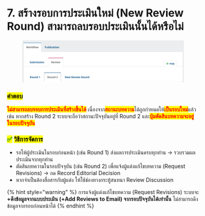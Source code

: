 # 7. สร้างรอบการประเมินใหม่ (New Review Round) สามารถลบรอบประเมินนั้นได้หรือไม่

<figure><img src=".gitbook/assets/Screenshot 2568-09-05 at 11.32.40.png" alt=""><figcaption></figcaption></figure>

### <mark style="color:$success;">คำตอบ</mark>

<mark style="color:red;">**ไม่สามารถลบรอบการประเมินที่สร้างขึ้นได้**</mark> เนื่องจาก<mark style="color:red;">**สถานะบทความ**</mark>ได้ถูกกำหนดให้<mark style="color:red;">**เป็นรอบใหม่**</mark>แล้ว เช่น หากสร้าง Round 2 ระบบจะถือว่าสถานะปัจจุบันอยู่ที่ Round 2 และ<mark style="color:red;">**ปุ่มตัดสินบทความจะอยู่ในรอบปัจจุบัน**</mark>

### <mark style="color:green;">✅</mark> <mark style="color:$success;">วิธีการจัดการ</mark>

* รอให้ผู้ประเมินในรอบก่อนหน้า (เช่น Round 1) ส่งผลการประเมินครบทุกท่าน → รวบรวมผลประเมินจากทุกท่าน
* ตัดสินบทความในรอบปัจจุบัน (เช่น Round 2) เพื่อแจ้งผู้แต่งแก้ไขบทความ (Request Revisions) → กด Record Editorial Decision&#x20;
* หากจำเป็นต้องสื่อสารกับผู้แต่ง ให้ใช้ช่องทางกระทู้สนทนา Review Discussion

{% hint style="warning" %}
การแจ้งผู้แต่งแก้ไขบทความ (Request Revisions) ระบบจะ **+ดึงข้อมูลจากแบบประเมิน (+Add Reviews to Email) จากรอบปัจจุบันได้เท่านั้น** ไม่สามารถดึงข้อมูลจากรอบก่อนหน้าได้
{% endhint %}
